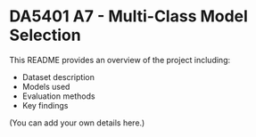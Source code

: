 # DA5401 A7 - Multi-Class Model Selection

This README provides an overview of the project including:
- Dataset description
- Models used
- Evaluation methods
- Key findings

(You can add your own details here.)
